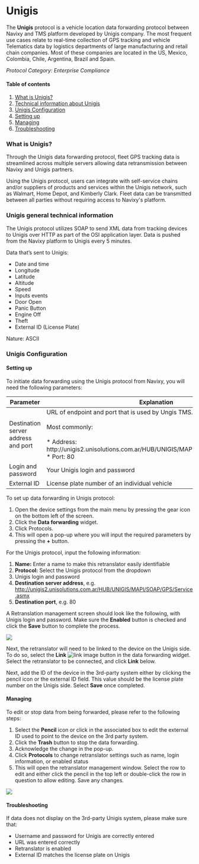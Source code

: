 # Unigis

The **Unigis** protocol is a vehicle location data forwarding protocol between Navixy and TMS platform developed by Unigis company. The most frequent use cases relate to real-time collection of GPS tracking and vehicle Telematics data by logistics departments of large manufacturing and retail chain companies. Most of these companies are located in the US, Mexico, Colombia, Chile, Argentina, Brazil and Spain.

_Protocol Category: Enterprise Compliance_

#### Table of contents

1. [What is Unigis?](unigis.md#what-is-unigis)
2. [Technical information about Unigis](unigis.md#tech-info-unigis)
3. [Unigis Configuration](unigis.md#unigis-config)
4. [Setting up](unigis.md#setting-up)
5. [Managing](unigis.md#managing)
6. [Troubleshooting](unigis.md#troubleshooting)

### What is Unigis?

Through the Unigis data forwarding protocol, fleet GPS tracking data is streamlined across multiple servers allowing data retransmission between Navixy and Unigis partners.

Using the Unigis protocol, users can integrate with self-service chains and/or suppliers of products and services within the Unigis network, such as Walmart, Home Depot, and Kimberly Clark. Fleet data can be transmitted between all parties without requiring access to Navixy's platform.

### Unigis general technical information

The Unigis protocol utilizes SOAP to send XML data from tracking devices to Unigis over HTTP as part of the OSI application layer. Data is pushed from the Navixy platform to Unigis every 5 minutes.

Data that’s sent to Unigis:

* Date and time
* Longitude
* Latitude
* Altitude
* Speed
* Inputs events
* Door Open
* Panic Button
* Engine Off
* Theft
* External ID (License Plate)

Nature: ASCII

### Unigis Configuration

#### Setting up

To initiate data forwarding using the Unigis protocol from Navixy, you will need the following parameters:

<table><thead><tr><th width="281.6363525390625">Parameter</th><th>Explanation</th></tr></thead><tbody><tr><td>Destination server address and port</td><td>URL of endpoint and port that is used by Ungis TMS.<br><br>Most commonly:<br><br>* Address: http://unigis2.unisolutions.com.ar/HUB/UNIGIS/MAPI/SOAP/GPS/Service.asmx<br>* Port: 80</td></tr><tr><td>Login and password</td><td>Your Unigis login and password</td></tr><tr><td>External ID</td><td>License plate number of an individual vehicle</td></tr></tbody></table>

To set up data forwarding in Unigis protocol:

1. Open the device settings from the main menu by pressing the gear icon on the bottom left of the screen.
2. Click the **Data forwarding** widget.
3. Click Protocols.
4. This will open a pop-up where you will input the required parameters by pressing the **+** button.

For the Unigis protocol, input the following information:

1. **Name:** Enter a name to make this retranslator easily identifiable
2. **Protocol:** Select the Unigis protocol from the dropdown
3. Unigis login and password
4. **Destination server address**, e.g. http://unigis2.unisolutions.com.ar/HUB/UNIGIS/MAPI/SOAP/GPS/Service.asmx
5. **Destination port**, e.g. 80

A Retranslation management screen should look like the following, with Unigis login and password. Make sure the **Enabled** button is checked and click the **Save** button to complete the process.

![](https://www.navixy.com/wp-content/uploads/2022/08/pasted-image-0-600x112.png)

Next, the retranslator will need to be linked to the device on the Unigis side. To do so, select the **Link** <img src="https://www.navixy.com/wp-content/uploads/2022/08/image-3.png" alt="link image" data-size="line"> button in the data forwarding widget. Select the retranslator to be connected, and click **Link** below.

Next, add the ID of the device in the 3rd-party system either by clicking the pencil icon or the external ID field. This value should be the license plate number on the Unigis side. Select **Save** once completed.

#### Managing

To edit or stop data from being forwarded, please refer to the following steps:

1. Select the **Pencil** icon or click in the associated box to edit the external ID used to point to the device on the 3rd party system.
2. Click the **Trash** button to stop the data forwarding.
3. Acknowledge the change in the pop-up.
4. Click **Protocols** to change retranslator settings such as name, login information, or enabled status
5. This will open the retranslator management window. Select the row to edit and either click the pencil in the top left or double-click the row in question to allow editing. Save any changes.

![](https://www.navixy.com/wp-content/uploads/2022/08/pasted-image-0-1-600x96.png)

#### Troubleshooting

If data does not display on the 3rd-party Unigis system, please make sure that:

* Username and password for Unigis are correctly entered
* URL was entered correctly
* Retranslator is enabled
* External ID matches the license plate on Unigis
